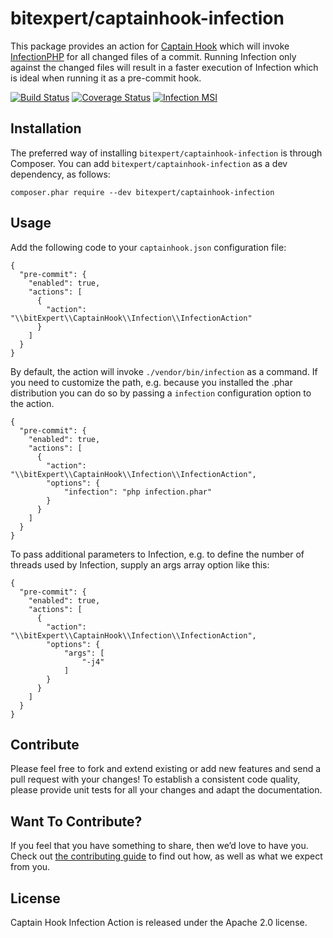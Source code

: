 # bitexpert/captainhook-infection

This package provides an action for [Captain Hook](https://github.com/CaptainHookPhp/captainhook) 
which will invoke [InfectionPHP](https://infection.github.io) for all changed files of a commit. Running Infection only 
against the changed files will result in a faster execution of Infection which is ideal when running it as a pre-commit hook.

[![Build Status](https://github.com/bitExpert/captainhook-infection/workflows/ci/badge.svg?branch=master)](https://github.com/bitExpert/captainhook-infection/actions)
[![Coverage Status](https://coveralls.io/repos/github/bitExpert/captainhook-infection/badge.svg?branch=master)](https://coveralls.io/github/bitExpert/captainhook-infection?branch=master)
[![Infection MSI](https://badge.stryker-mutator.io/github.com/bitExpert/captainhook-infection/master)](https://infection.github.io)

## Installation

The preferred way of installing `bitexpert/captainhook-infection` is through Composer.
You can add `bitexpert/captainhook-infection` as a dev dependency, as follows:

```
composer.phar require --dev bitexpert/captainhook-infection
```

## Usage

Add the following code to your `captainhook.json` configuration file:

```
{
  "pre-commit": {
    "enabled": true,
    "actions": [
      {
        "action": "\\bitExpert\\CaptainHook\\Infection\\InfectionAction"
      }
    ]
  }
}
```
By default, the action will invoke `./vendor/bin/infection` as a command. If you need to customize the path, e.g. because
you installed the .phar distribution you can do so by passing a `infection` configuration option to the action.

```
{
  "pre-commit": {
    "enabled": true,
    "actions": [
      {
        "action": "\\bitExpert\\CaptainHook\\Infection\\InfectionAction",
        "options": {
            "infection": "php infection.phar"
        }
      }
    ]
  }
}
```

To pass additional parameters to Infection, e.g. to define the number of threads used by Infection, supply an args array
option like this:

```
{
  "pre-commit": {
    "enabled": true,
    "actions": [
      {
        "action": "\\bitExpert\\CaptainHook\\Infection\\InfectionAction",
        "options": {
            "args": [
                "-j4"
            ]
        }
      }
    ]
  }
}
```

## Contribute

Please feel free to fork and extend existing or add new features and send a pull request with your changes! To establish a consistent code quality, please provide unit tests for all your changes and adapt the documentation.

## Want To Contribute?

If you feel that you have something to share, then we’d love to have you.
Check out [the contributing guide](CONTRIBUTING.md) to find out how, as well as what we expect from you.

## License

Captain Hook Infection Action is released under the Apache 2.0 license.
